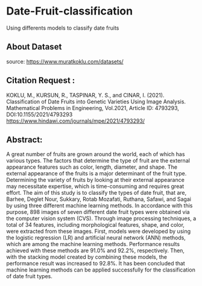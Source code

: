 # Date-Fruit-classification
Using differents models to classify date fruits

## About Dataset
source: https://www.muratkoklu.com/datasets/

## Citation Request :
KOKLU, M., KURSUN, R., TASPINAR, Y. S., and CINAR, I. (2021). Classification of Date Fruits into Genetic Varieties Using Image Analysis. Mathematical Problems in Engineering, Vol.2021, Article ID: 4793293, DOI:10.1155/2021/4793293
https://www.hindawi.com/journals/mpe/2021/4793293/

## Abstract: 
A great number of fruits are grown around the world, each of which has various types. The factors that determine the type of fruit are the external appearance features such as color, length, diameter, and shape. The external appearance of the fruits is a major determinant of the fruit type. Determining the variety of fruits by looking at their external appearance may necessitate expertise, which is time-consuming and requires great effort. The aim of this study is to classify the types of date fruit, that are, Barhee, Deglet Nour, Sukkary, Rotab Mozafati, Ruthana, Safawi, and Sagai by using three different machine learning methods. In accordance with this purpose, 898 images of seven different date fruit types were obtained via the computer vision system (CVS). Through image processing techniques, a total of 34 features, including morphological features, shape, and color, were extracted from these images. First, models were developed by using the logistic regression (LR) and artificial neural network (ANN) methods, which are among the machine learning methods. Performance results achieved with these methods are 91.0% and 92.2%, respectively. Then, with the stacking model created by combining these models, the performance result was increased to 92.8%. It has been concluded that machine learning methods can be applied successfully for the classification of date fruit types.
